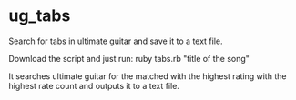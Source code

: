 ug_tabs
=======

Search for tabs in ultimate guitar and save it to a text file.

Download the script and just run:
ruby tabs.rb "title of the song"

It searches ultimate guitar for the matched with the highest rating with the highest rate count and outputs it to a text file.